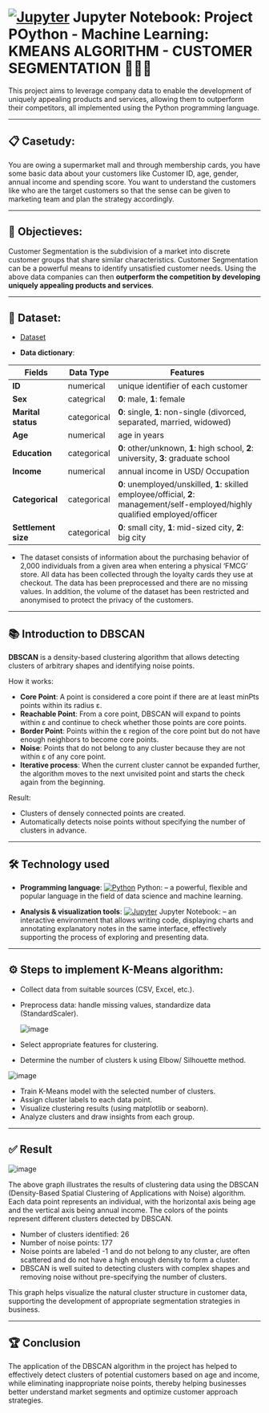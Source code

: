 # [![Jupyter](https://img.shields.io/badge/Jupyter-F37626?style=flat&logo=jupyter&logoColor=white)](https://jupyter.org/) Jupyter Notebook: Project POython -  Machine Learning: KMEANS ALGORITHM - CUSTOMER SEGMENTATION 👥👥👥
This project aims to leverage company data to enable the development of uniquely appealing products and services, allowing them to outperform their competitors, all implemented using the Python programming language.

---

## 📋 Casetudy: 

You are owing a supermarket mall and through membership cards, you have some basic data about your customers like Customer ID, age, gender, annual income and spending score. You want to understand the customers like who are the target customers so that the sense can be given to marketing team and plan the strategy accordingly.

---
## 🎯 Objectieves:

Customer Segmentation is the subdivision of a market into discrete customer groups that share similar characteristics. Customer Segmentation can be a powerful means to identify unsatisfied customer needs. Using the above data companies can then **outperform the competition by developing uniquely appealing products and services**.

---

## 📂 Dataset: 

* <a href= "https://github.com/TrieuTuanVi/KMEANS_ALGORITHM/blob/main/data.csv">Dataset</a>

* **Data dictionary**:

| **Fields**        | **Data Type** | **Features**                                                                                                                    |
|-------------------|---------------|---------------------------------------------------------------------------------------------------------------------------------|
|**ID**             | numerical     | unique identifier of each customer                                                                                              |
|**Sex**            | categrical    | **0**: male, **1**: female                                                                                                      |
|**Marital status** | categorical   | **0**: single, **1**: non-single (divorced, separated, married, widowed)                                                        |
|**Age**            | numerical     | age in years                                                                                                                    |
|**Education**      | categorical   | **0**: other/unknown, **1**: high school, **2**: university, **3**: graduate school                                             |
|**Income**         | numerical     | annual income in USD/ Occupation                                                                                                |
|**Categorical**    | categorical   | **0**: unemployed/unskilled, **1**: skilled employee/official, **2**: management/self-employed/highly qualified employed/officer|
|**Settlement size**|categorical    | **0**: small city, **1**: mid-sized city, **2**: big city                                                                       | 

* The dataset consists of information about the purchasing behavior of 2,000 individuals from a given area when entering a physical ‘FMCG’ store. All data has been collected through the loyalty cards they use at checkout. The data has been preprocessed and there are no missing values. In addition, the volume of the dataset has been restricted and anonymised to protect the privacy of the customers.

---

## 📚 Introduction to DBSCAN

**DBSCAN** is a density-based clustering algorithm that allows detecting clusters of arbitrary shapes and identifying noise points.

How it works:
- **Core Point**: A point is considered a core point if there are at least minPts points within its radius ε.
- **Reachable Point**: From a core point, DBSCAN will expand to points within ε and continue to check whether those points are core points.
- **Border Point**: Points within the ε region of the core point but do not have enough neighbors to become core points.
- **Noise**: Points that do not belong to any cluster because they are not within ε of any core point.
- **Iterative process**: When the current cluster cannot be expanded further, the algorithm moves to the next unvisited point and starts the check again from the beginning.

Result:
- Clusters of densely connected points are created.
- Automatically detects noise points without specifying the number of clusters in advance.

---
## 🛠️ Technology used

- **Programming language**:  [![Python](https://img.shields.io/badge/Python-3776AB?style=flat&logo=python&logoColor=white)](https://www.python.org/) Python: – a powerful, flexible and popular language in the field of data science and machine learning.

- **Analysis & visualization tools**: [![Jupyter](https://img.shields.io/badge/Jupyter-F37626?style=flat&logo=jupyter&logoColor=white)](https://jupyter.org/) Jupyter Notebook:  – an interactive environment that allows writing code, displaying charts and annotating explanatory notes in the same interface, effectively supporting the process of exploring and presenting data.

---

## ⚙️ Steps to implement K-Means algorithm:

- Collect data from suitable sources (CSV, Excel, etc.).
- Preprocess data: handle missing values, standardize data (StandardScaler).

  ![image](https://github.com/user-attachments/assets/5a7618aa-1ef0-4630-82e5-5e50e1f89783)

- Select appropriate features for clustering.
- Determine the number of clusters k using Elbow/ Silhouette method.

![image](https://github.com/user-attachments/assets/2be5b1d0-0e2b-4ab6-8774-f4af94f49fc5)

- Train K-Means model with the selected number of clusters.
- Assign cluster labels to each data point.
- Visualize clustering results (using matplotlib or seaborn).
- Analyze clusters and draw insights from each group.

---
## ✅ Result

![image](https://github.com/user-attachments/assets/bbeeaca8-c7a6-4a86-b362-a13f92452df0)


The above graph illustrates the results of clustering data using the DBSCAN (Density-Based Spatial Clustering of Applications with Noise) algorithm. Each data point represents an individual, with the horizontal axis being age and the vertical axis being annual income. The colors of the points represent different clusters detected by DBSCAN.

- Number of clusters identified: 26
- Number of noise points: 177
- Noise points are labeled -1 and do not belong to any cluster, are often scattered and do not have a high enough density to form a cluster.
- DBSCAN is well suited to detecting clusters with complex shapes and removing noise without pre-specifying the number of clusters.

This graph helps visualize the natural cluster structure in customer data, supporting the development of appropriate segmentation strategies in business.

---
## 🏆 Conclusion

The application of the DBSCAN algorithm in the project has helped to effectively detect clusters of potential customers based on age and income, while eliminating inappropriate noise points, thereby helping businesses better understand market segments and optimize customer approach strategies.
